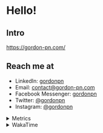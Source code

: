 # Hello!

## Intro

<https://gordon-pn.com/>

## Reach me at

- LinkedIn: [gordonpn](https://www.linkedin.com/in/gordonpn/)
- Email: [contact@gordon-pn.com](mailto:contact@gordon-pn.com)
- Facebook Messenger: [gordonpn](https://www.messenger.com/t/Gordonpn)
- Twitter: [@gordonpn](https://twitter.com/Gordonpn)
- Instagram: [@gordonpn](https://www.instagram.com/gordonpn/)

<details>
  <summary>Metrics</summary>

  <img align="center" src="https://github.com/gordonpn/gordonpn/blob/master/github-metrics.svg" alt="GitHub Metrics">

</details>

<details>
  <summary>WakaTime</summary>

  <!--START_SECTION:waka-->
📊 **This Week I Spent My Time On** 

```text
💬 Programming Languages: 
Other                    29 hrs 46 mins      ████████████████████████░   97.91 % 
Java                     27 mins             ░░░░░░░░░░░░░░░░░░░░░░░░░   01.53 % 
Org                      3 mins              ░░░░░░░░░░░░░░░░░░░░░░░░░   00.17 % 
TypeScript               3 mins              ░░░░░░░░░░░░░░░░░░░░░░░░░   00.17 % 
Brazil Dependency Config 2 mins              ░░░░░░░░░░░░░░░░░░░░░░░░░   00.14 % 

🔥 Editors: 
Chrome                   15 hrs 14 mins      █████████████░░░░░░░░░░░░   50.10 % 
Firefox                  4 hrs 53 mins       ████░░░░░░░░░░░░░░░░░░░░░   16.06 % 
Slack                    4 hrs 22 mins       ████░░░░░░░░░░░░░░░░░░░░░   14.40 % 
Messages                 2 hrs 35 mins       ██░░░░░░░░░░░░░░░░░░░░░░░   08.50 % 
MicrosoftOutlook         1 hr 41 mins        █░░░░░░░░░░░░░░░░░░░░░░░░   05.54 % 
```


 Last Updated on 13/08/2025 16:27:21 UTC
<!--END_SECTION:waka-->
</details>
